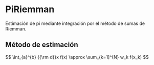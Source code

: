 # PiRiemman
Estimación de pi mediante integración por el método de sumas de Riemman.


## Método de estimación

$$
\int_{a}^{b} {{\rm d}}x f(x) \approx \sum_{k=1]^{N} w_k f(x_k)
$$
